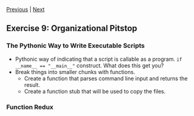 [Previous](exercise-8.md) |  [Next](exercise-10.md)
## Exercise 9: Organizational Pitstop
### The Pythonic Way to Write Executable Scripts
* Pythonic way of indicating that a script is callable as a program. 
`if __name__ == "__main__"` construct.  What does this get you?
* Break things into smaller chunks with functions.
    * Create a function that parses command line input and returns the result.
    * Create a function stub that will be used to copy the files.

### Function Redux
